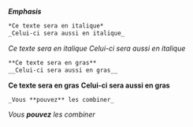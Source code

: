 ***Emphasis***

```md
*Ce texte sera en italique*
_Celui-ci sera aussi en italique_
```

*Ce texte sera en italique*
_Celui-ci sera aussi en italique_

```md
**Ce texte sera en gras**
__Celui-ci sera aussi en gras__
```

**Ce texte sera en gras**
__Celui-ci sera aussi en gras__

```md
_Vous **pouvez** les combiner_
```

_Vous **pouvez** les combiner_